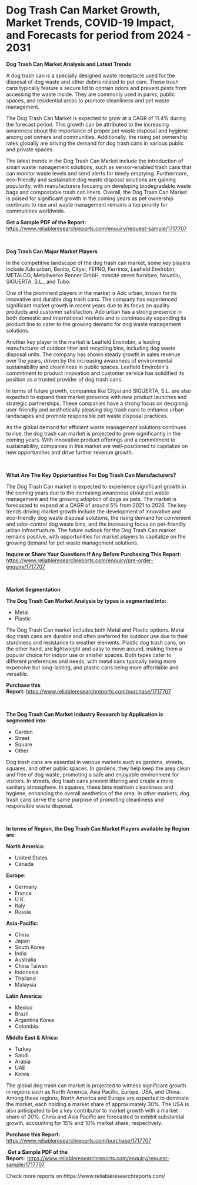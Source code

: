 <p><h1>Dog Trash Can Market Growth, Market Trends, COVID-19 Impact, and Forecasts for period from 2024 - 2031</h1></p><p><strong>Dog Trash Can Market Analysis and Latest Trends</strong></p>
<p><p>A dog trash can is a specially designed waste receptacle used for the disposal of dog waste and other debris related to pet care. These trash cans typically feature a secure lid to contain odors and prevent pests from accessing the waste inside. They are commonly used in parks, public spaces, and residential areas to promote cleanliness and pet waste management.</p><p>The Dog Trash Can Market is expected to grow at a CAGR of 11.4% during the forecast period. This growth can be attributed to the increasing awareness about the importance of proper pet waste disposal and hygiene among pet owners and communities. Additionally, the rising pet ownership rates globally are driving the demand for dog trash cans in various public and private spaces.</p><p>The latest trends in the Dog Trash Can Market include the introduction of smart waste management solutions, such as sensor-enabled trash cans that can monitor waste levels and send alerts for timely emptying. Furthermore, eco-friendly and sustainable dog waste disposal solutions are gaining popularity, with manufacturers focusing on developing biodegradable waste bags and compostable trash can liners. Overall, the Dog Trash Can Market is poised for significant growth in the coming years as pet ownership continues to rise and waste management remains a top priority for communities worldwide.</p></p>
<p><strong>Get a Sample PDF of the Report:&nbsp;</strong> <a href="https://www.reliableresearchreports.com/enquiry/request-sample/1717707">https://www.reliableresearchreports.com/enquiry/request-sample/1717707</a></p>
<p>&nbsp;</p>
<p><strong>Dog Trash Can Major Market Players</strong></p>
<p><p>In the competitive landscape of the dog trash can market, some key players include Ado urban, Benito, Citysi, FEPRO, Ferrinox, Leafield Envirobin, METALCO, Metallwerke Renner GmbH, mmcité street furniture, Novatilu, SIGUERTA, S.L., and Tubo.</p><p>One of the prominent players in the market is Ado urban, known for its innovative and durable dog trash cans. The company has experienced significant market growth in recent years due to its focus on quality products and customer satisfaction. Ado urban has a strong presence in both domestic and international markets and is continuously expanding its product line to cater to the growing demand for dog waste management solutions.</p><p>Another key player in the market is Leafield Envirobin, a leading manufacturer of outdoor litter and recycling bins, including dog waste disposal units. The company has shown steady growth in sales revenue over the years, driven by the increasing awareness of environmental sustainability and cleanliness in public spaces. Leafield Envirobin's commitment to product innovation and customer service has solidified its position as a trusted provider of dog trash cans.</p><p>In terms of future growth, companies like Citysi and SIGUERTA, S.L. are also expected to expand their market presence with new product launches and strategic partnerships. These companies have a strong focus on designing user-friendly and aesthetically pleasing dog trash cans to enhance urban landscapes and promote responsible pet waste disposal practices.</p><p>As the global demand for efficient waste management solutions continues to rise, the dog trash can market is projected to grow significantly in the coming years. With innovative product offerings and a commitment to sustainability, companies in this market are well-positioned to capitalize on new opportunities and drive further revenue growth.</p></p>
<p>&nbsp;</p>
<p><strong>What Are The Key Opportunities For Dog Trash Can Manufacturers?</strong></p>
<p><p>The Dog Trash Can market is expected to experience significant growth in the coming years due to the increasing awareness about pet waste management and the growing adoption of dogs as pets. The market is forecasted to expand at a CAGR of around 5% from 2021 to 2026. The key trends driving market growth include the development of innovative and eco-friendly dog waste disposal solutions, the rising demand for convenient and odor-control dog waste bins, and the increasing focus on pet-friendly urban infrastructure. The future outlook for the Dog Trash Can market remains positive, with opportunities for market players to capitalize on the growing demand for pet waste management solutions.</p></p>
<p><strong>Inquire or Share Your Questions If Any Before Purchasing This Report:</strong> <a href="https://www.reliableresearchreports.com/enquiry/pre-order-enquiry/1717707">https://www.reliableresearchreports.com/enquiry/pre-order-enquiry/1717707</a></p>
<p>&nbsp;</p>
<p><strong>Market Segmentation</strong></p>
<p><strong>The Dog Trash Can Market Analysis by types is segmented into:</strong></p>
<p><ul><li>Metal</li><li>Plastic</li></ul></p>
<p><p>The Dog Trash Can market includes both Metal and Plastic options. Metal dog trash cans are durable and often preferred for outdoor use due to their sturdiness and resistance to weather elements. Plastic dog trash cans, on the other hand, are lightweight and easy to move around, making them a popular choice for indoor use or smaller spaces. Both types cater to different preferences and needs, with metal cans typically being more expensive but long-lasting, and plastic cans being more affordable and versatile.</p></p>
<p><strong>Purchase this Report:&nbsp;</strong><a href="https://www.reliableresearchreports.com/purchase/1717707">https://www.reliableresearchreports.com/purchase/1717707</a></p>
<p>&nbsp;</p>
<p><strong>The Dog Trash Can Market Industry Research by Application is segmented into:</strong></p>
<p><ul><li>Garden</li><li>Street</li><li>Square</li><li>Other</li></ul></p>
<p><p>Dog trash cans are essential in various markets such as gardens, streets, squares, and other public spaces. In gardens, they help keep the area clean and free of dog waste, promoting a safe and enjoyable environment for visitors. In streets, dog trash cans prevent littering and create a more sanitary atmosphere. In squares, these bins maintain cleanliness and hygiene, enhancing the overall aesthetics of the area. In other markets, dog trash cans serve the same purpose of promoting cleanliness and responsible waste disposal.</p></p>
<p>&nbsp;</p>
<p><strong>In terms of Region, the Dog Trash Can Market Players available by Region are:</strong></p>
<p>
    <p> <strong> North America: </strong>
        <ul>
            <li>United States</li>
            <li>Canada</li>
        </ul>
        </p> 
    <p> <strong> Europe: </strong>
        <ul>
            <li>Germany</li>
            <li>France</li>
            <li>U.K.</li>
            <li>Italy</li>
            <li>Russia</li>
        </ul>
        </p> 
    <p> <strong> Asia-Pacific: </strong>
        <ul>
            <li>China</li>
            <li>Japan</li>
            <li>South Korea</li>
            <li>India</li>
            <li>Australia</li>
            <li>China Taiwan</li>
            <li>Indonesia</li>
            <li>Thailand</li>
            <li>Malaysia</li>
        </ul>
        </p> 
    <p> <strong> Latin America: </strong>
        <ul>
            <li>Mexico</li>
            <li>Brazil</li>
            <li>Argentina Korea</li>
            <li>Colombia</li>
        </ul>
        </p> 
    <p> <strong> Middle East & Africa: </strong>
        <ul>
            <li>Turkey</li>
            <li>Saudi</li>
            <li>Arabia</li>
            <li>UAE</li>
            <li>Korea</li>
        </ul>
    </p>
    </p>
<p><p>The global dog trash can market is projected to witness significant growth in regions such as North America, Asia Pacific, Europe, USA, and China. Among these regions, North America and Europe are expected to dominate the market, each holding a market share of approximately 30%. The USA is also anticipated to be a key contributor to market growth with a market share of 20%. China and Asia Pacific are forecasted to exhibit substantial growth, accounting for 15% and 10% market share, respectively.</p></p>
<p><strong>Purchase this Report: </strong><a href="https://www.reliableresearchreports.com/purchase/1717707">https://www.reliableresearchreports.com/purchase/1717707</a></p>
<p>&nbsp;<strong>Get a Sample PDF of the Report:&nbsp;&nbsp;</strong><a href="https://www.reliableresearchreports.com/enquiry/request-sample/1717707">https://www.reliableresearchreports.com/enquiry/request-sample/1717707</a></p>
<p><strong></strong></p>
<p>Check more reports on https://www.reliableresearchreports.com/</p>